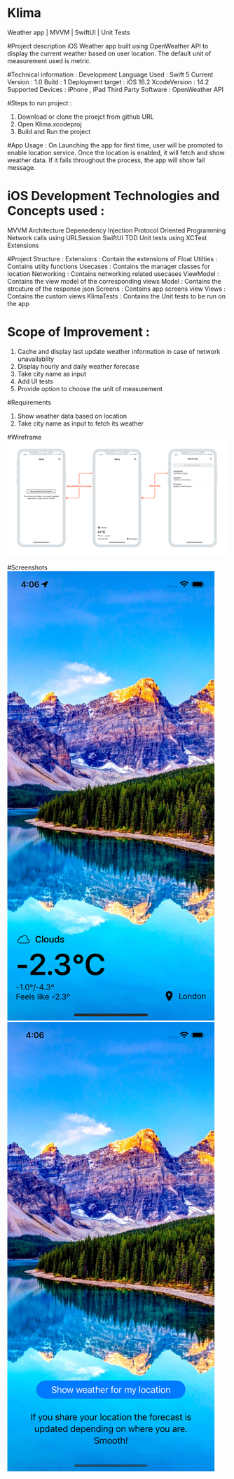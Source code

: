 # Klima
Weather app | MVVM | SwiftUI | Unit Tests

#Project description
iOS Weather app built using OpenWeather API to display the current weather based on user location. The default unit of measurement used is metric.


#Technical information :
Development Language Used : Swift 5
Current Version : 1.0
Build : 1
Deployment target : iOS 16.2
XcodeVersion : 14.2
Supported Devices : iPhone , iPad
Third Party Software : OpenWeather API

#Steps to run project :
1. Download or clone the proejct from github URL
2. Open Klima.xcodeproj
3. Build and Run the project

#App Usage :
On Launching the app for first time, user will be promoted to enable location service. Once the location is enabled, it will fetch and show weather data. If it fails throughout the process, the app will show fail message.

# iOS Development Technologies and Concepts used :
MVVM Architecture
Depenedency Injection
Protocol Oriented Programming
Network calls using URLSession
SwiftUI
TDD
Unit tests using XCTest
Extensions

#Project Structure :
Extensions : Contain the extensions of Float
Utilties : Contains utiity functions
Usecases : Contains the manager classes for location
Networking : Contains networking related usecases
ViewModel : Contains the view model of the corresponding views
Model : Contains the strcuture of the response json
Screens : Contains app screens view 
Views : Contains the custom views
KlimaTests : Contains the Unit tests to be run on the app


# Scope of Improvement :

1. Cache and display last update weather information in case of network unavailablity
2. Display hourly and daily weather forecase
3. Take city name as input
4. Add UI tests
5. Provide option to choose the unit of measurement

#Requirements
1. Show weather data based on location
2. Take city name as input to fetch its weather

#Wireframe
![Alt text](/Screenshots/Wireframes/wireframe_klima.png?raw=true "Wireframe")

#Screenshots
![Alt text](/Screenshots/App/klima_weather.png?raw=true "Weather UI") ![Alt text](/Screenshots/App/kilma_permission.png?raw=true "Permission UI")

